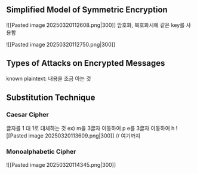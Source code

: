 ## Simplified Model of Symmetric Encryption
![[Pasted image 20250320112608.png|300]]
암호화, 복호화시에 같은 key를 사용함


![[Pasted image 20250320112750.png|300]]

## Types of Attacks on Encrypted Messages
known plaintext: 내용을 조금 아는 것
## Substitution Technique

### Caesar Cipher
글자를 1 대 1로 대체하는 것 
ex) m을 3글자 이동하여 p e를 3글자 이동하여 h
![[Pasted image 20250320113609.png|300]]
// 여기까지
### Monoalphabetic Cipher
![[Pasted image 20250320114345.png|300]]